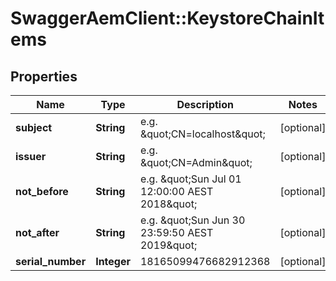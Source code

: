# SwaggerAemClient::KeystoreChainItems

## Properties
Name | Type | Description | Notes
------------ | ------------- | ------------- | -------------
**subject** | **String** | e.g. \&quot;CN&#x3D;localhost\&quot; | [optional] 
**issuer** | **String** | e.g. \&quot;CN&#x3D;Admin\&quot; | [optional] 
**not_before** | **String** | e.g. \&quot;Sun Jul 01 12:00:00 AEST 2018\&quot; | [optional] 
**not_after** | **String** | e.g. \&quot;Sun Jun 30 23:59:50 AEST 2019\&quot; | [optional] 
**serial_number** | **Integer** | 18165099476682912368 | [optional] 


